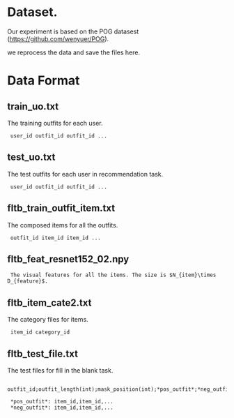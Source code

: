 # Dataset.
Our experiment is based on the POG datasest (https://github.com/wenyuer/POG).

we reprocess the data and save the files here.

# Data Format

## train_uo.txt
The training outfits for each user.
```
 user_id outfit_id outfit_id ...
```

## test_uo.txt
The test outfits for each user in recommendation task.
```
 user_id outfit_id outfit_id ...
```

## fltb_train_outfit_item.txt
The composed items for all the outfits.
```
 outfit_id item_id item_id ...
```

## fltb_feat_resnet152_02.npy
```
 The visual features for all the items. The size is $N_{item}\times D_{feature}$.
```

## fltb_item_cate2.txt
The category files for items.
```
 item_id category_id
```

## fltb_test_file.txt
The test files for fill in the blank task.
```
 outfit_id;outfit_length(int);mask_position(int);*pos_outfit*;*neg_outfit*;*neg_outfit*;*neg_outfit*
 
 *pos_outfit*: item_id,item_id,...
 *neg_outfit*: item_id,item_id,...
```





